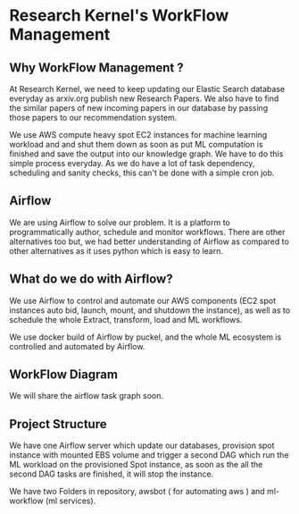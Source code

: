 # Research Kernel's WorkFlow Management

## Why WorkFlow Management ?

At Research Kernel, we need to keep updating our Elastic Search database everyday as arxiv.org publish new Research Papers. We also have to find the similar papers of new incoming papers in our database by passing those papers to our recommendation system. 

We use AWS compute heavy spot EC2 instances for machine learning workload and and shut them down as soon as put ML computation is finished and save the output into our knowledge graph. We have to do this simple process everyday. As we do have a lot of task dependency, scheduling and sanity checks, this can't be done with a simple cron job.  

## Airflow

We are using Airflow to solve our problem. It is a platform to programmatically author, schedule and monitor workflows. There are other alternatives too but, we had better understanding of Airflow as compared to other alternatives as it uses python which is easy to learn. 


## What do we do with Airflow?

We use Airflow to control and automate our AWS components (EC2 spot instances auto bid, launch, mount, and shutdown the instance), as well as to schedule the whole Extract, transform, load and ML workflows. 

We use docker build of Airflow by puckel, and the whole ML ecosystem is controlled and automated by Airflow.

## WorkFlow Diagram 

We will share the airflow task graph soon. 

## Project Structure

We have one Airflow server which update our databases, provision spot instance with mounted EBS volume and trigger a second DAG which run the ML workload on the provisioned Spot instance, as soon as the all the second DAG tasks are finished, it will stop the instance. 

We have two Folders in repository, awsbot ( for automating aws ) and ml-workflow (ml services).